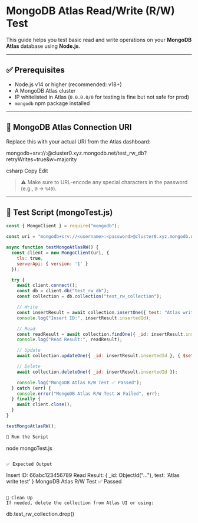 # MongoDB Atlas Read/Write (R/W) Test

This guide helps you test basic read and write operations on your **MongoDB Atlas** database using **Node.js**.

---

## ✅ Prerequisites

- Node.js v14 or higher (recommended: v18+)
- A MongoDB Atlas cluster
- IP whitelisted in Atlas (`0.0.0.0/0` for testing is fine but not safe for prod)
- `mongodb` npm package installed

---

## 🔗 MongoDB Atlas Connection URI

Replace this with your actual URI from the Atlas dashboard:

mongodb+srv://<username>:<password>@cluster0.xyz.mongodb.net/test_rw_db?retryWrites=true&w=majority

csharp
Copy
Edit

> ⚠️ Make sure to URL-encode any special characters in the password (e.g., `@` → `%40`).

---

## 📜 Test Script (mongoTest.js)

```js
const { MongoClient } = require("mongodb");

const uri = "mongodb+srv://<username>:<password>@cluster0.xyz.mongodb.net/test_rw_db?retryWrites=true&w=majority";

async function testMongoAtlasRW() {
  const client = new MongoClient(uri, {
    tls: true,
    serverApi: { version: '1' }
  });

  try {
    await client.connect();
    const db = client.db("test_rw_db");
    const collection = db.collection("test_rw_collection");

    // Write
    const insertResult = await collection.insertOne({ test: "Atlas write test" });
    console.log("Insert ID:", insertResult.insertedId);

    // Read
    const readResult = await collection.findOne({ _id: insertResult.insertedId });
    console.log("Read Result:", readResult);

    // Update
    await collection.updateOne({ _id: insertResult.insertedId }, { $set: { test: "Atlas updated test" } });

    // Delete
    await collection.deleteOne({ _id: insertResult.insertedId });

    console.log("MongoDB Atlas R/W Test ✅ Passed");
  } catch (err) {
    console.error("MongoDB Atlas R/W Test ❌ Failed", err);
  } finally {
    await client.close();
  }
}

testMongoAtlasRW();

🚀 Run the Script
```
node mongoTest.js
```

✅ Expected Output
```
Insert ID: 66abc123456789
Read Result: { _id: ObjectId("..."), test: 'Atlas write test' }
MongoDB Atlas R/W Test ✅ Passed
```

🧹 Clean Up
If needed, delete the collection from Atlas UI or using:
```
db.test_rw_collection.drop()
```